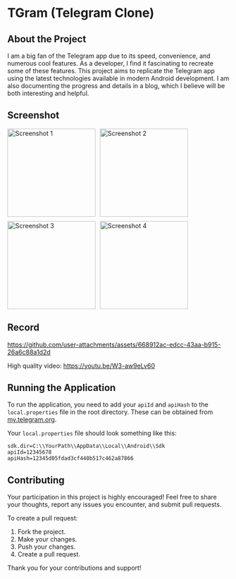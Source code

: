 # TGram (Telegram Clone)

## About the Project

I am a big fan of the Telegram app due to its speed, convenience, and numerous cool features. As a developer, I find it fascinating to recreate some of these features. This project aims to replicate the Telegram app using the latest technologies available in modern Android development. I am also documenting the progress and details in a blog, which I believe will be both interesting and helpful.


## Screenshot
<div style="display: flex; flex-wrap: wrap; gap: 10px;">
    <img src="https://github.com/user-attachments/assets/16aab566-0198-4f24-9752-208600b8c2e1" alt="Screenshot 1" width="200"/>
    <img src="https://github.com/user-attachments/assets/89e810ed-3137-4776-90e3-8bafb4ac6832" alt="Screenshot 2" width="200"/>
    <img src="https://github.com/user-attachments/assets/cf347ba2-dead-4ef8-81da-642b559ed973" alt="Screenshot 3" width="200"/>
    <img src="https://github.com/user-attachments/assets/e11c69d4-34d1-4f45-8749-80e917304ab8" alt="Screenshot 4" width="200"/>
</div>

## Record
https://github.com/user-attachments/assets/668912ac-edcc-43aa-b915-26a6c88a1d2d

High quality video: https://youtu.be/W3-aw9eLv60

## Running the Application

To run the application, you need to add your `apiId` and `apiHash` to the `local.properties` file in the root directory. These can be obtained from [my.telegram.org](https://my.telegram.org).

Your `local.properties` file should look something like this:

```
sdk.dir=C:\\YourPath\\AppData\\Local\\Android\\Sdk
apiId=12345678
apiHash=12345d05fdad3cf440b517c462a87866
```
 
## Contributing

Your participation in this project is highly encouraged! Feel free to share your thoughts, report any issues you encounter, and submit pull requests. 

To create a pull request:
1. Fork the project.
2. Make your changes.
3. Push your changes.
4. Create a pull request.

Thank you for your contributions and support!
